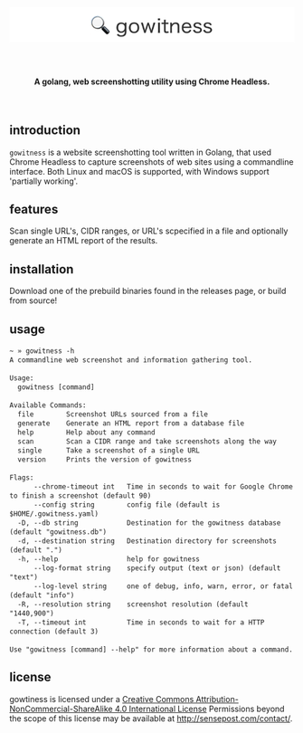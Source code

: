 <h1 align="center">
  <br>
  <a href="https://github.com/sensepost/objection">
    <img src="images/gowitness-logo.png" alt="objection"></a>
  <br>
  <br>
</h1>

<h4 align="center">A golang, web screenshotting utility using Chrome Headless.</h4>
<br>

## introduction
`gowitness` is a website screenshotting tool written in Golang, that used Chrome Headless to capture screenshots of web sites using a commandline interface. Both Linux and macOS is supported, with Windows support 'partially working'.

## features
Scan single URL's, CIDR ranges, or URL's scpecified in a file and optionally generate an HTML report of the results.

## installation
Download one of the prebuild binaries found in the releases page, or build from source!

## usage
```
~ » gowitness -h
A commandline web screenshot and information gathering tool.

Usage:
  gowitness [command]

Available Commands:
  file        Screenshot URLs sourced from a file
  generate    Generate an HTML report from a database file
  help        Help about any command
  scan        Scan a CIDR range and take screenshots along the way
  single      Take a screenshot of a single URL
  version     Prints the version of gowitness

Flags:
      --chrome-timeout int   Time in seconds to wait for Google Chrome to finish a screenshot (default 90)
      --config string        config file (default is $HOME/.gowitness.yaml)
  -D, --db string            Destination for the gowitness database (default "gowitness.db")
  -d, --destination string   Destination directory for screenshots (default ".")
  -h, --help                 help for gowitness
      --log-format string    specify output (text or json) (default "text")
      --log-level string     one of debug, info, warn, error, or fatal (default "info")
  -R, --resolution string    screenshot resolution (default "1440,900")
  -T, --timeout int          Time in seconds to wait for a HTTP connection (default 3)

Use "gowitness [command] --help" for more information about a command.
```

## license

gowtiness is licensed under a [Creative Commons Attribution-NonCommercial-ShareAlike 4.0 International License](http://creativecommons.org/licenses/by-nc-sa/4.0/) Permissions beyond the scope of this license may be available at http://sensepost.com/contact/.